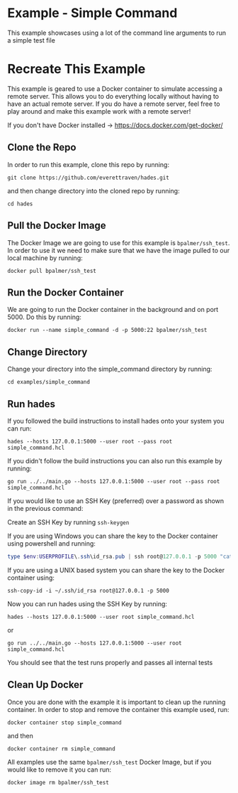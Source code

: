 # Example - Simple Command
This example showcases using a lot of the command line arguments to run a simple test file

# Recreate This Example
This example is geared to use a Docker container to simulate accessing a remote server. This allows you to do everything locally without having to have an actual remote server. If you do have a remote server, feel free to play around and make this example work with a remote server!

If you don't have Docker installed -> https://docs.docker.com/get-docker/

## Clone the Repo
In order to run this example, clone this repo by running:
```
git clone https://github.com/everettraven/hades.git
```

and then change directory into the cloned repo by running:
```
cd hades
```

## Pull the Docker Image
The Docker Image we are going to use for this example is `bpalmer/ssh_test`. In order to use it we need to make sure that we have the image pulled to our local machine by running:
```
docker pull bpalmer/ssh_test
```

## Run the Docker Container
We are going to run the Docker container in the background and on port 5000. Do this by running:
```
docker run --name simple_command -d -p 5000:22 bpalmer/ssh_test
```

## Change Directory
Change your directory into the simple_command directory by running:
```
cd examples/simple_command
```

## Run hades
If you followed the build instructions to install hades onto your system you can run:
```
hades --hosts 127.0.0.1:5000 --user root --pass root simple_command.hcl
```

If you didn't follow the build instructions you can also run this example by running:
```
go run ../../main.go --hosts 127.0.0.1:5000 --user root --pass root simple_command.hcl
```

If you would like to use an SSH Key (preferred) over a password as shown in the previous command:

Create an SSH Key by running `ssh-keygen`

If you are using Windows you can share the key to the Docker container using powershell and running:
```powershell
type $env:USERPROFILE\.ssh\id_rsa.pub | ssh root@127.0.0.1 -p 5000 "cat >> .ssh/authorized_keys"
```

If you are using a UNIX based system you can share the key to the Docker container using:
```
ssh-copy-id -i ~/.ssh/id_rsa root@127.0.0.1 -p 5000
```

Now you can run hades using the SSH Key by running:

```
hades --hosts 127.0.0.1:5000 --user root simple_command.hcl
```
or
```
go run ../../main.go --hosts 127.0.0.1:5000 --user root simple_command.hcl
```

You should see that the test runs properly and passes all internal tests

## Clean Up Docker
Once you are done with the example it is important to clean up the running container. In order to stop and remove the container this example used, run:
```
docker container stop simple_command
```

and then
```
docker container rm simple_command
```

All examples use the same `bpalmer/ssh_test` Docker Image, but if you would like to remove it you can run:
```
docker image rm bpalmer/ssh_test
```